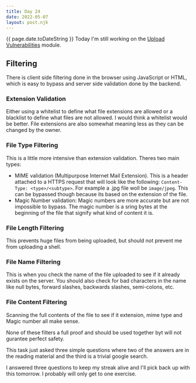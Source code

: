 ```yaml
---
title: Day 24
date: 2022-05-07
layout: post.njk
---
```


{{ page.date.toDateString }}
Today I'm still working on the [Upload Vulnerabilities](https://tryhackme.com/room/uploadvulns) module.

## Filtering

There is client side filtering done in the browser using JavaScript or HTML, which is easy to bypass and server side validation done by the backend.

### Extension Validation
Either using a whitelist to define what file extensions are allowed or a blacklist to define what files are not allowed. I would think a whitelist would be better. File extensions are also somewhat meaning less as they can be changed by the owner.

### File Type Filtering
This is a little more intensive than extension validation. Theres two main types:
- MIME validation (Multipurpose Internet Mail Extension). This is a header attached to a HTTPS request that will look like the following: `Content-Type: <type>/<subtype>`. For example a .jpg file woll be `image/jpeg`. This can be bypassed though because its based on the extension of the file.
- Magic Number validation: Magic numbers are more accurate but are not impossible to bypass. The magic number is a sring bytes at the beginning of the file that signify what kind of content it is.

### File Length Filtering
This prevents huge files from being uploaded, but should not prevent me from uploading a shell.

### File Name Filtering
This is when you check the name of the file uploaded to see if it already exists on the server. You should also check for bad characters in the name like null bytes, forward slashes, backwards slashes, semi-colons, etc.

### File Content Filtering
Scanning the full contents of the file to see if it extension, mime type and Magic number all make sense.

None of these filters a full proof and should be used together byt will not gurantee perfect safety.

This task just asked three simple questions where two of the answers are in the reading material and the third is a trivial google search.

I answered three questions to keep my streak alive and I'll pick back up with this tomorrow. I probably will only get to one exercise.

